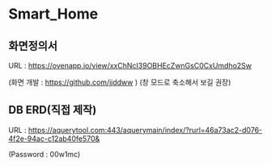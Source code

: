 # Smart_Home
## 화면정의서
URL : https://ovenapp.io/view/xxChNcI39OBHEcZwnGsC0CxUmdho2Sw

(화면 개발 : https://github.com/jjddww )
(창 모드로 축소해서 보길 권장)

## DB ERD(직접 제작)
URL : https://aquerytool.com:443/aquerymain/index/?rurl=46a73ac2-d076-4f2e-94ac-c12ab40fe570&

(Password : 00w1mc)
